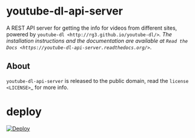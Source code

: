 youtube-dl-api-server
============
A REST API server for getting the info for videos from different sites, powered by `youtube-dl <http://rg3.github.io/youtube-dl/>`_.
The installation instructions and the documentation are available at `Read the Docs <https://youtube-dl-api-server.readthedocs.org/>`_.

About
-----

``youtube-dl-api-server`` is released to the public domain, read the `license <LICENSE>`_ for more info.

# deploy

[![Deploy](https://www.herokucdn.com/deploy/button.svg)](https://heroku.com/deploy?template=https://github.com/Sayantankhan/youtube-dl-api-server)
